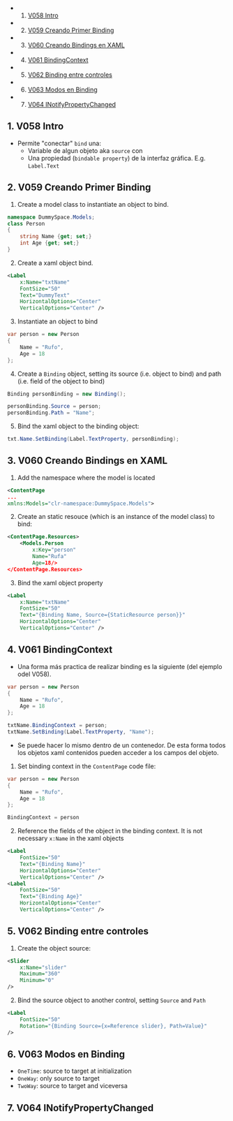 <!-- vscode-markdown-toc -->
* 1. [V058 Intro](#V058Intro)
* 2. [V059 Creando Primer Binding](#V059CreandoPrimerBinding)
* 3. [V060 Creando Bindings en XAML](#V060CreandoBindingsenXAML)
* 4. [V061 BindingContext](#V061BindingContext)
* 5. [V062 Binding entre controles](#V062Bindingentrecontroles)
* 6. [V063 Modos en Binding](#V063ModosenBinding)
* 7. [V064 INotifyPropertyChanged](#V064INotifyPropertyChanged)

<!-- vscode-markdown-toc-config
	numbering=true
	autoSave=true
	/vscode-markdown-toc-config -->
<!-- /vscode-markdown-toc -->

##  1. <a name='V058Intro'></a>V058 Intro
- Permite "conectar" `bind` una:
  - Variable de algun objeto aka `source` con
  - Una propiedad (`bindable property`) de la interfaz gráfica. E.g. `Label.Text` 

##  2. <a name='V059CreandoPrimerBinding'></a>V059 Creando Primer Binding

1. Create a model class to instantiate an object to bind.
``` cs 
namespace DummySpace.Models;
class Person
{
	string Name {get; set;}
	int Age {get; set;}
}
```
2. Create a xaml object bind.
``` xml
<Label
	x:Name="txtName"
	FontSize="50"
	Text="DummyText"
	HorizontalOptions="Center"
	VerticalOptions="Center" />
```
3. Instantiate an object to bind 

``` cs
var person = new Person
{
	Name = "Rufo",
	Age = 18
};
```

4. Create a `Binding` object, setting its source (i.e. object to bind) and path (i.e. field of the object to bind)

``` cs 
Binding personBinding = new Binding();

personBinding.Source = person;
personBinding.Path = "Name";
```

5. Bind the xaml object to the binding object:
  
``` cs
txt.Name.SetBinding(Label.TextProperty, personBinding);
```

##  3. <a name='V060CreandoBindingsenXAML'></a>V060 Creando Bindings en XAML

1. Add the namespace where the model is located

``` xml
<ContentPage
...
xmlns:Models="clr-namespace:DummySpace.Models">
```
2. Create an static resouce (which is an instance of the model class) to bind:

``` xml
<ContentPage.Resources>
	<Models.Person 
		x:Key="person"
		Name="Rufa"
		Age=18/>
</ContentPage.Resources>
```

3. Bind the xaml object property
``` xml
<Label
	x:Name="txtName"
	FontSize="50"
	Text="{Binding Name, Source={StaticResource person}}"
	HorizontalOptions="Center"
	VerticalOptions="Center" />
```

##  4. <a name='V061BindingContext'></a>V061 BindingContext

- Una forma más practica de realizar binding es la siguiente (del ejemplo odel V058).

``` cs
var person = new Person
{
	Name = "Rufo",
	Age = 18
};

txtName.BindingContext = person;
txtName.SetBinding(Label.TextProperty, "Name");
```
- Se puede hacer lo mismo dentro de un contenedor. De esta forma todos los objetos xaml contenidos pueden acceder a los campos del objeto.
1. Set binding context in the `ContentPage`  code file:
``` cs
var person = new Person
{
	Name = "Rufo",
	Age = 18
};

BindingContext = person
```
2. Reference the fields of the object in the binding context. It is not necessary `x:Name` in the xaml objects
``` xml
<Label
	FontSize="50"
	Text="{Binding Name}"
	HorizontalOptions="Center"
	VerticalOptions="Center" />
<Label
	FontSize="50"
	Text="{Binding Age}"
	HorizontalOptions="Center"
	VerticalOptions="Center" />
```
##  5. <a name='V062Bindingentrecontroles'></a>V062 Binding entre controles
1. Create the object source:
``` xml
<Slider
	x:Name="slider"
	Maximum="360"
	Minimum="0"
/>
```

2. Bind the source object to another control, setting `Source` and `Path`

``` xml
<Label
	FontSize="50"
	Rotation="{Binding Source={x=Reference slider}, Path=Value}"
/>
```

##  6. <a name='V063ModosenBinding'></a>V063 Modos en Binding
- `OneTime`: source to target at initialization
- `OneWay`: only source to target
- `TwoWay`: source to target and viceversa
##  7. <a name='V064INotifyPropertyChanged'></a>V064 INotifyPropertyChanged


